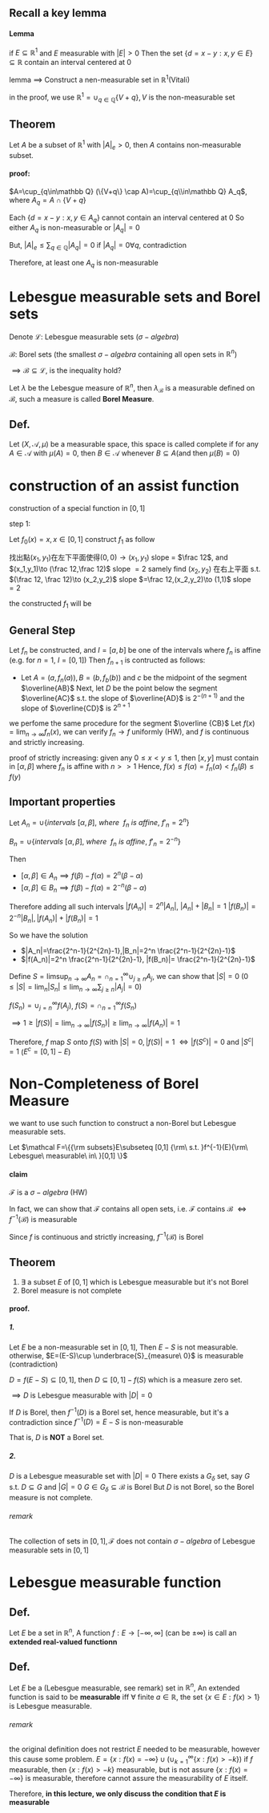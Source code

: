 ## Recall a key lemma
#### Lemma
if $E\subseteq \mathbb R^1$ and $E$ measurable with $|E|>0$
Then the set $\{d=x-y:x,y\in E\}\subseteq \mathbb R$ contain an interval centered at $0$

lemma $\implies$ Construct a nen-measurable set in $\mathbb R^1$(Vitali)

in the proof, we use $\mathbb R^1=\cup_{q\in\mathbb Q}\{V+q\},V$ is the non-measurable set

## Theorem
Let $A$ be a subset of $\mathbb R^1$ with $|A|_e>0$, then $A$ contains  non-measurable subset.

#### proof:
$A=\cup_{q\in\mathbb Q} (\{V+q\} \cap A)=\cup_{q\\in\mathbb Q} A_q$, where $A_q=A\cap \{V+q\}$

Each $\{d=x-y:x,y\in A_q\}$ cannot contain an interval centered at $0$
So either $A_q$ is non-measurable or $|A_q|=0$

But, $|A|_e\le \sum_{q\in \mathbb Q}|A_q|=0$ if $|A_q|=0\forall q$, contradiction

Therefore, at least one $A_q$ is non-measurable

# Lebesgue measurable sets and  Borel sets
Denote $\mathcal{L}:$ Lebesgue measurable sets ($\sigma-algebra$)

$\mathcal{B}$: Borel sets (the smallest $\sigma-algebra$ containing all open sets in $\mathbb R^n$)

$\implies \mathcal{B}\subseteq \mathcal L$, is the inequality hold?

Let $\lambda$ be the Lebesgue measure of $\mathbb R^n$, then $\lambda_\mathcal B$
 is a measurable defined on $\mathcal B$, such a measure is called **Borel Measure**.

## Def.
Let $(X,\mathcal A,\mu)$ be a measurable space, this space is called  complete if for any $A\in \mathcal A$ with $\mu(A)=0$, then $B\in \mathcal A$ whenever $B\subseteq A$(and then $\mu(B)=0$)

# construction of an assist function
construction of a special function in $[0,1]$

step 1:

Let $f_0(x)=x, x\in[0,1]$ construct $f_1$ as follow

找出點$(x_1,y_1)$在左下平面使得$(0,0)\to (x_1,y_1)$ slope = $\frac 12$, and $(x_1,y_1)\to (\frac 12,\frac 12)$ slope $=2$
samely find $(x_2,y_2)$ 在右上平面 s.t. $(\frac 12, \frac 12)\to (x_2,y_2)$ slope $=\frac 12,(x_2,y_2)\to (1,1)$ slope $=2$

the constructed $f_1$ will be 

## General Step

Let $f_n$ be constructed, and $I=[a,b]$ be one of the intervals where $f_n$ is affine (e.g. for $n=1$, $I=[0,1]$)
Then $f_{n+1}$ is contructed as follows:
- Let $A=(a,f_n(a)),B=(b,f_b(b))$ and $c$ be the midpoint of the segment $\overline{AB}$
Next, let $D$ be the point below the segment $\overline{AC}$ s.t. the slope of $\overline{AD}$ is $2^{-(n+1)}$ and the slope of $\overline{CD}$ is $2^{n+1}$

we perfome the same procedure for the segment $\overline {CB}$
Let $f(x)=\lim_{n\to\infty} f_n(x)$, we can verify $f_n\to f$ uniformly (HW), and $f$ is continuous and strictly increasing.

proof of strictly increasing:
given any $0\le x<y\le 1$, then $[x,y]$ must contain in $[\alpha,\beta]$ where $f_n$ is affine with $n>>1$
Hence, $f(x)\le f(\alpha)=f_n(\alpha)<f_n(\beta)\le f(y)$

## Important properties
Let $A_n=\cup\{intervals\ [\alpha,\beta],\ where\ \ f_n\ is\ affine,\ f'_n=2^n\}$

$B_n=\cup\{intervals\ [\alpha,\beta],\ where\ \ f_n\ is\ affine,\ f'_n=2^{-n}\}$

Then
- $[\alpha,\beta]\in A_n\implies f(\beta)-f(\alpha)=2^n(\beta-\alpha)$
- $[\alpha,\beta]\in B_n\implies f(\beta)-f(\alpha)=2^{-n}(\beta-\alpha)$

Therefore adding all such intervals
$|f(A_n)|=2^n|A_n|$, $|A_n|+|B_n|=1$
$|f(B_n)|=2^{-n}|B_n|,|f(A_n)|+|f(B_n)|=1$

So we have the solution
- $|A_n|=\frac{2^n-1}{2^{2n}-1},|B_n|=2^n \frac{2^n-1}{2^{2n}-1}$
- $|f(A_n)|=2^n \frac{2^n-1}{2^{2n}-1}, |f(B_n)|= \frac{2^n-1}{2^{2n}-1}$

Define $S=\limsup_{n\to\infty} A_n=\cap_{n=1}^\infty \cup_{j\ge n} A_j$, we can show that $|S|=0$ ($0\le |S| = \lim_n |S_n|\le \lim_{n\to \infty} \sum_{j\ge n}|A_j|=0$)

$f(S_n)=\cup_{j=n}^\infty f(A_j)$, $f(S)=\cap_{n=1}^\infty f(S_n)$

$\implies 1 \ge |f(S)| = \lim_{n\to\infty} |f(S_n)|\ge \lim_{n\to\infty} |f(A_n)|=1$

Therefore, $f$ map $S$ onto $f(S)$ with $|S|=0,|f(S)|=1$
$\iff |f(S^c)|=0$ and $|S^c|=1$ ($E^c=[0,1]-E$)

# Non-Completeness of Borel Measure

we want to use such function to construct a non-Borel but Lebesgue measurable sets.

Let $\mathcal F=\{{\rm subsets}E\subseteq [0,1] {\rm\ s.t. }f^{-1}(E){\rm\ Lebesgue\ measurable\ in\ }[0,1] \}$

#### claim
$\mathcal F$ is a $\sigma-algebra$
(HW)

In fact, we can show that $\mathcal F$ contains all open sets, i.e. $\mathcal F$ contains $\mathcal B$
$\iff f^{-1}(\mathcal B)$ is measurable

Since $f$ is continuous and strictly increasing, $f^{-1}(\mathcal B)$ is Borel

## Theorem
1. $\exists$ a subset $E$ of $[0,1]$ which is Lebesgue measurable but it's not Borel
2. Borel measure is not complete

#### proof.

##### 1. 

Let $E$ be a non-measurable set in $[0,1]$, Then $E-S$ is not measurable. otherwise, $E=(E-S)\cup \underbrace{S}_{measure\ 0}$ is measurable (contradiction)

$D=f(E-S)\subseteq [0,1]$, then
$D\subseteq [0,1]-f(S)$ which is a measure zero set.

$\implies D$ is Lebesgue measurable with $|D|=0$

If $D$ is Borel, then $f^{-1}(D)$ is a Borel set, hence measurable, but it's a contradiction since $f^{-1}(D)=E-S$ is non-measurable

That is, $D$ is **NOT** a Borel set.

##### 2.
$D$ is a Lebesgue measurable set with $|D|=0$
There exists a $G_\delta$ set, say $G$ s.t. $D\subseteq G$ and $|G|=0$
$G\in G_\delta \subseteq \mathcal B$ is Borel
But $D$ is not Borel, so the Borel measure is not complete.


###### remark
The collection of sets in $[0,1],\mathcal F$ does not contain $\sigma-algebra$ of Lebesgue measurable sets in $[0,1]$

# Lebesgue measurable function
## Def.
Let $E$ be a set in $\mathbb R^n$, A function $f:E\to[-\infty,\infty]$ (can be $\pm \infty$) is call an **extended real-valued functionn**

## Def.
Let $E$ be a (Lebesgue measurable, see remark) set in $\mathbb R^n$, An extended function is said to be **measurable** iff $\forall$ finite $a\in\mathbb R$, the set $\{x\in E:f(x)>1\}$ is Lebesgue measurable.

###### remark
the original definition does not restrict $E$ needed to be measurable, however this cause some problem.
$E=\{x:f(x)=-\infty\}\cup(\cup_{k=1}^\infty \{x:f(x)>-k\})$
if $f$ measurable, then $\{x:f(x)>-k\}$ measurable, but is not assure $\{x:f(x)=-\infty\}$ is measurable, therefore cannot assure the measurability of $E$ itself.

Therefore, **in this lecture, we only discuss the condition that $E$ is measurable**

